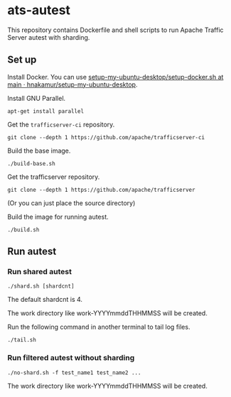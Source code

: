 # ats-autest

This repository contains Dockerfile and shell scripts to run Apache Traffic Server autest with sharding.

## Set up

Install Docker.
You can use [setup-my-ubuntu-desktop/setup-docker.sh at main · hnakamur/setup-my-ubuntu-desktop](https://github.com/hnakamur/setup-my-ubuntu-desktop/blob/main/setup-docker.sh).

Install GNU Parallel.
```
apt-get install parallel
```

Get the `trafficserver-ci` repository.

```
git clone --depth 1 https://github.com/apache/trafficserver-ci
```

Build the base image.
```
./build-base.sh
```

Get the trafficserver repository.
```
git clone --depth 1 https://github.com/apache/trafficserver
```
(Or you can just place the source directory)

Build the image for running autest.
```
./build.sh
```

## Run autest

### Run shared autest

```
./shard.sh [shardcnt]
```

The default shardcnt is 4.

The work directory like work-YYYYmmddTHHMMSS will be created.


Run the following command in another terminal to tail log files.
```
./tail.sh
```

### Run filtered autest without sharding

```
./no-shard.sh -f test_name1 test_name2 ...
```

The work directory like work-YYYYmmddTHHMMSS will be created.

